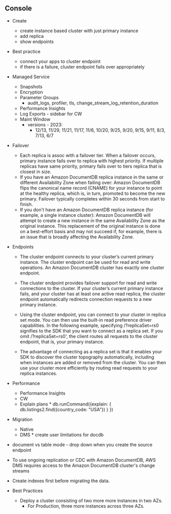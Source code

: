 ## Console
- Create
  - create instance based cluster with just primary instance
  - add replica
  - show endpoints 
- Best practice 
  - connect your apps to cluster endpoint
  - if there is a failure, cluster endpoint fails over appropriately

- Managed Service
  - Snapshots
  - Encryption
  - Parameter Groups
    - audit_logs, profiler, tls, change_stream_log_retention_duration
  - Performance Insights
  - Log Exports - sidebar for CW
  - Maint Window
    - versions - 2023:
      - 12/13, 11/29, 11/21, 11/17, 11/6, 10/20, 9/25, 9/20, 9/15, 9/11, 8/3, 7/13, 6/7 

- Failover
  - Each replica is assoc with a failover tier. When a failover occurs, primary instance fails over to replica with highest priority. If multiple replicas have same priority, primary fails over to tiers replica that is closest in size.
  - If you have an Amazon DocumentDB replica instance in the same or different Availability Zone when failing over: Amazon DocumentDB flips the canonical name record (CNAME) for your instance to point at the healthy replica, which is, in turn, promoted to become the new primary. Failover typically completes within 30 seconds from start to finish.
  - If you don't have an Amazon DocumentDB replica instance (for example, a single instance cluster): Amazon DocumentDB will attempt to create a new instance in the same Availability Zone as the original instance. This replacement of the original instance is done on a best-effort basis and may not succeed if, for example, there is an issue that is broadly affecting the Availability Zone.

- Endpoints
  - The cluster endpoint connects to your cluster’s current primary instance. The cluster endpoint can be used for read and write operations. An Amazon DocumentDB cluster has exactly one cluster endpoint.

  - The cluster endpoint provides failover support for read and write connections to the cluster. If your cluster’s current primary instance fails, and your cluster has at least one active read replica, the cluster endpoint automatically redirects connection requests to a new primary instance.

  - Using the cluster endpoint, you can connect to your cluster in replica set mode. You can then use the built-in read preference driver capabilities. In the following example, specifying /?replicaSet=rs0 signifies to the SDK that you want to connect as a replica set. If you omit /?replicaSet=rs0', the client routes all requests to the cluster endpoint, that is, your primary instance.

  - The advantage of connecting as a replica set is that it enables your SDK to discover the cluster topography automatically, including when instances are added or removed from the cluster. You can then use your cluster more efficiently by routing read requests to your replica instances.


- Performance
  - Performance Insights
  - CW
  - Explain plans *
db.runCommand({explain:
  { db.listings2.find({country_code: "USA"}) }
})

- Migration
  - Native
  - DMS *
create user
limitations for docdb 
 - document vs table mode - drop down when you create the source endpoint
 - To use ongoing replication or CDC with Amazon DocumentDB, AWS DMS requires access to the Amazon DocumentDB cluster's change streams
  - Create indexes first before migrating the data.

- Best Practices
  - Deploy a cluster consisting of two more more instances in two AZs.
    - For Production, three more instances across three AZs.



